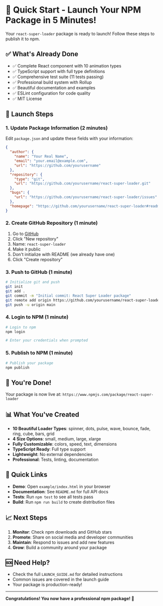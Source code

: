 # 🚀 Quick Start - Launch Your NPM Package in 5 Minutes!

Your `react-super-loader` package is ready to launch! Follow these steps to publish it to npm.

## ✅ What's Already Done

- ✅ Complete React component with 10 animation types
- ✅ TypeScript support with full type definitions
- ✅ Comprehensive test suite (11 tests passing)
- ✅ Professional build system with Rollup
- ✅ Beautiful documentation and examples
- ✅ ESLint configuration for code quality
- ✅ MIT License

## 🚀 Launch Steps

### 1. Update Package Information (2 minutes)

Edit `package.json` and update these fields with your information:

```json
{
  "author": {
    "name": "Your Real Name",
    "email": "your.email@example.com",
    "url": "https://github.com/yourusername"
  },
  "repository": {
    "type": "git",
    "url": "https://github.com/yourusername/react-super-loader.git"
  },
  "bugs": {
    "url": "https://github.com/yourusername/react-super-loader/issues"
  },
  "homepage": "https://github.com/yourusername/react-super-loader#readme"
}
```

### 2. Create GitHub Repository (1 minute)

1. Go to [GitHub](https://github.com)
2. Click "New repository"
3. Name: `react-super-loader`
4. Make it public
5. Don't initialize with README (we already have one)
6. Click "Create repository"

### 3. Push to GitHub (1 minute)

```bash
# Initialize git and push
git init
git add .
git commit -m "Initial commit: React Super Loader package"
git remote add origin https://github.com/yourusername/react-super-loader.git
git push -u origin main
```

### 4. Login to NPM (1 minute)

```bash
# Login to npm
npm login

# Enter your credentials when prompted
```

### 5. Publish to NPM (1 minute)

```bash
# Publish your package
npm publish
```

## 🎉 You're Done!

Your package is now live at: `https://www.npmjs.com/package/react-super-loader`

## 📊 What You've Created

- **10 Beautiful Loader Types**: spinner, dots, pulse, wave, bounce, fade, ring, cube, bars, grid
- **4 Size Options**: small, medium, large, xlarge
- **Fully Customizable**: colors, speed, text, dimensions
- **TypeScript Ready**: Full type support
- **Lightweight**: No external dependencies
- **Professional**: Tests, linting, documentation

## 🔗 Quick Links

- **Demo**: Open `example/index.html` in your browser
- **Documentation**: See `README.md` for full API docs
- **Tests**: Run `npm test` to see all tests pass
- **Build**: Run `npm run build` to create distribution files

## 📈 Next Steps

1. **Monitor**: Check npm downloads and GitHub stars
2. **Promote**: Share on social media and developer communities
3. **Maintain**: Respond to issues and add new features
4. **Grow**: Build a community around your package

## 🆘 Need Help?

- Check the full `LAUNCH_GUIDE.md` for detailed instructions
- Common issues are covered in the launch guide
- Your package is production-ready!

---

**Congratulations! You now have a professional npm package! 🎉** 